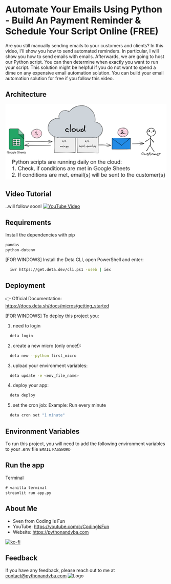 # Automate Your Emails Using Python - Build An Payment Reminder & Schedule Your Script Online (FREE)

Are you still manually sending emails to your customers and clients? In this video, I'll show you how to send automated reminders. In particular, I will show you how to send emails with emails. Afterwards, we are going to host our Python script. You can then determine when exactly you want to run your script. This solution might be helpful if you do not want to spend a dime on any expensive email automation solution. You can build your email automation solution for free if you follow this video.


## Architecture
![Architecture](./Architecture.png?raw=true "Architecture")


## Video Tutorial
..will follow soon!
[![YouTube Video](https://img.youtube.com/vi/XXX/0.jpg)](https://youtu.be/XXX)


## Requirements
Install the dependencies with pip
```
pandas
python-dotenv
```
[FOR WINDOWS]
Install the Deta CLI, open PowerShell and enter:
```bash
  iwr https://get.deta.dev/cli.ps1 -useb | iex
```


## Deployment
👉 Official Documentation: https://docs.deta.sh/docs/micros/getting_started

[FOR WINDOWS]
To deploy this project you:
1) need to login
```bash
  deta login
```
2) create a new micro (only once!):
```bash
  deta new --python first_micro
```
3) upload your environment variables:
```bash
  deta update -e <env_file_name>
```
4) deploy your app:
```bash
  deta deploy
```
5) set the cron job:
Example: Run every minute
```bash
  deta cron set "1 minute"
```

## Environment Variables
To run this project, you will need to add the following environment variables to your .env file
`EMAIL`
`PASSWORD`

## Run the app
Terminal
```
# vanilla terminal
streamlit run app.py
```

## About Me
- Sven from Coding Is Fun
- YouTube: https://youtube.com/c/CodingIsFun
- Website: https://pythonandvba.com

[![ko-fi](https://ko-fi.com/img/githubbutton_sm.svg)](https://ko-fi.com/X7X47Q0EG)

## Feedback
If you have any feedback, please reach out to me at contact@pythonandvba.com
![Logo](https://www.pythonandvba.com/banner-img)
